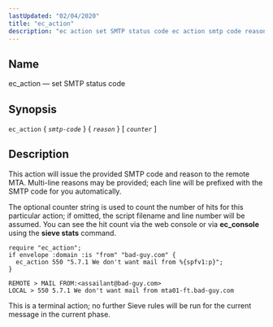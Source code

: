```yaml
---
lastUpdated: "02/04/2020"
title: "ec_action"
description: "ec action set SMTP status code ec action smtp code reason counter This action will issue the provided SMTP code and reason to the remote MTA Multi line reasons may be provided each line will be prefixed with the SMTP code for you automatically The optional counter string is used..."
---
```


<a name="sieve.ref.ec_action"></a> 
## Name

ec_action — set SMTP status code

## Synopsis

`ec_action` { *`smtp-code`* } { *`reason`* } [ *`counter`* ]

<a name="idp29138368"></a> 
## Description

This action will issue the provided SMTP code and reason to the remote MTA. Multi-line reasons may be provided; each line will be prefixed with the SMTP code for you automatically.

The optional counter string is used to count the number of hits for this particular action; if omitted, the script filename and line number will be assumed. You can see the hit count via the web console or via **ec_console** using the **sieve stats**       command.

<a name="example.ec_action"></a> 


```
require "ec_action";
if envelope :domain :is "from" "bad-guy.com" {
  ec_action 550 "5.7.1 We don't want mail from %{spfv1:p}";
}
```

```
REMOTE > MAIL FROM:<assailant@bad-guy.com>
LOCAL > 550 5.7.1 We don't want mail from mta01-ft.bad-guy.com
```

This is a terminal action; no further Sieve rules will be run for the current message in the current phase.